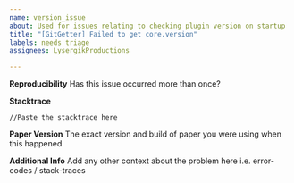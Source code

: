 ```yaml
---
name: version_issue
about: Used for issues relating to checking plugin version on startup
title: "[GitGetter] Failed to get core.version"
labels: needs triage
assignees: LysergikProductions

---
```


**Reproducibility**
Has this issue occurred more than once?

**Stacktrace**
```
//Paste the stacktrace here
```

**Paper Version**
The exact version and build of paper you were using when this happened

**Additional Info**
Add any other context about the problem here i.e. error-codes / stack-traces
